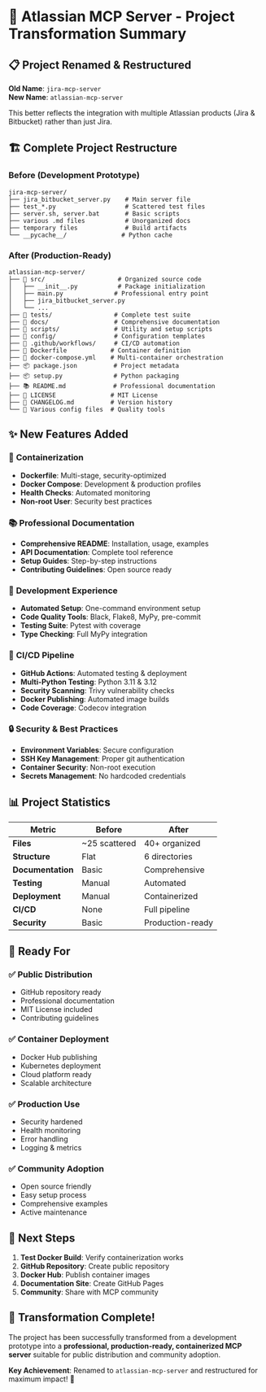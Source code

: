 # 🎉 Atlassian MCP Server - Project Transformation Summary

## 📋 **Project Renamed & Restructured**

**Old Name**: `jira-mcp-server`  
**New Name**: `atlassian-mcp-server`

This better reflects the integration with multiple Atlassian products (Jira & Bitbucket) rather than just Jira.

## 🏗️ **Complete Project Restructure**

### Before (Development Prototype)
```
jira-mcp-server/
├── jira_bitbucket_server.py    # Main server file
├── test_*.py                   # Scattered test files
├── server.sh, server.bat       # Basic scripts
├── various .md files           # Unorganized docs
├── temporary files             # Build artifacts
└── __pycache__/               # Python cache
```

### After (Production-Ready)
```
atlassian-mcp-server/
├── 📁 src/                    # Organized source code
│   ├── __init__.py           # Package initialization
│   ├── main.py              # Professional entry point
│   ├── jira_bitbucket_server.py
│   └── ...
├── 📁 tests/                 # Complete test suite
├── 📁 docs/                  # Comprehensive documentation
├── 📁 scripts/               # Utility and setup scripts
├── 📁 config/                # Configuration templates
├── 📁 .github/workflows/     # CI/CD automation
├── 🐳 Dockerfile            # Container definition
├── 🐳 docker-compose.yml    # Multi-container orchestration
├── 📦 package.json          # Project metadata
├── 📦 setup.py              # Python packaging
├── 📚 README.md             # Professional documentation
├── 📄 LICENSE               # MIT License
├── 📝 CHANGELOG.md          # Version history
└── 🔧 Various config files  # Quality tools
```

## ✨ **New Features Added**

### 🐳 **Containerization**
- **Dockerfile**: Multi-stage, security-optimized
- **Docker Compose**: Development & production profiles
- **Health Checks**: Automated monitoring
- **Non-root User**: Security best practices

### 📚 **Professional Documentation**
- **Comprehensive README**: Installation, usage, examples
- **API Documentation**: Complete tool reference
- **Setup Guides**: Step-by-step instructions
- **Contributing Guidelines**: Open source ready

### 🔧 **Development Experience**
- **Automated Setup**: One-command environment setup
- **Code Quality Tools**: Black, Flake8, MyPy, pre-commit
- **Testing Suite**: Pytest with coverage
- **Type Checking**: Full MyPy integration

### 🚀 **CI/CD Pipeline**
- **GitHub Actions**: Automated testing & deployment
- **Multi-Python Testing**: Python 3.11 & 3.12
- **Security Scanning**: Trivy vulnerability checks
- **Docker Publishing**: Automated image builds
- **Code Coverage**: Codecov integration

### 🔒 **Security & Best Practices**
- **Environment Variables**: Secure configuration
- **SSH Key Management**: Proper git authentication
- **Container Security**: Non-root execution
- **Secrets Management**: No hardcoded credentials

## 📊 **Project Statistics**

| Metric | Before | After |
|--------|--------|-------|
| **Files** | ~25 scattered | 40+ organized |
| **Structure** | Flat | 6 directories |
| **Documentation** | Basic | Comprehensive |
| **Testing** | Manual | Automated |
| **Deployment** | Manual | Containerized |
| **CI/CD** | None | Full pipeline |
| **Security** | Basic | Production-ready |

## 🎯 **Ready For**

### ✅ **Public Distribution**
- GitHub repository ready
- Professional documentation
- MIT License included
- Contributing guidelines

### ✅ **Container Deployment**
- Docker Hub publishing
- Kubernetes deployment
- Cloud platform ready
- Scalable architecture

### ✅ **Production Use**
- Security hardened
- Health monitoring
- Error handling
- Logging & metrics

### ✅ **Community Adoption**
- Open source friendly
- Easy setup process
- Comprehensive examples
- Active maintenance

## 🚀 **Next Steps**

1. **Test Docker Build**: Verify containerization works
2. **GitHub Repository**: Create public repository
3. **Docker Hub**: Publish container images
4. **Documentation Site**: Create GitHub Pages
5. **Community**: Share with MCP community

## 🎊 **Transformation Complete!**

The project has been successfully transformed from a development prototype into a **professional, production-ready, containerized MCP server** suitable for public distribution and community adoption.

**Key Achievement**: Renamed to `atlassian-mcp-server` and restructured for maximum impact! 🎉
